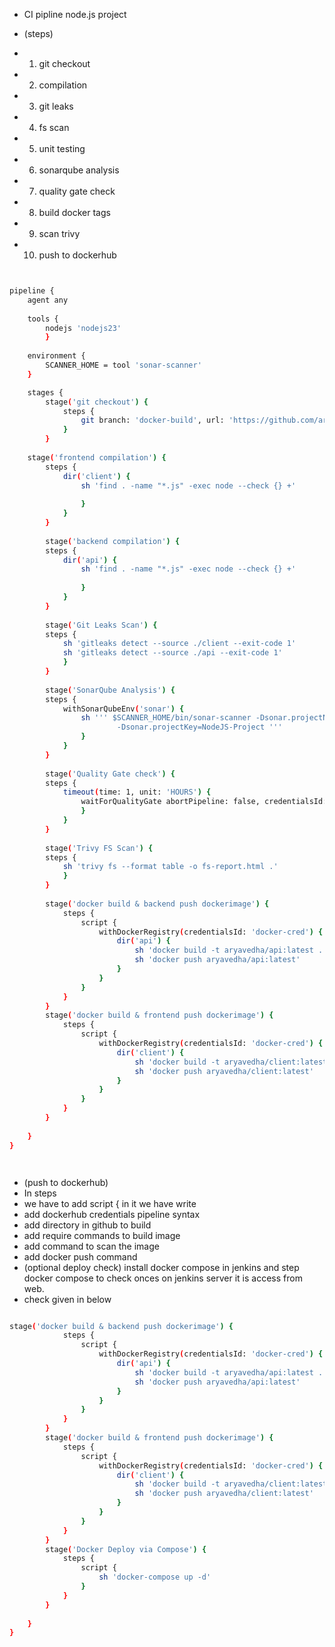    
- CI pipline node.js project 
 
- (steps)

- 1) git checkout
- 2) compilation
- 3) git leaks
- 4) fs scan
- 5) unit testing
- 6) sonarqube analysis
- 7) quality gate check
- 8) build docker tags
- 9) scan trivy
- 10) push to dockerhub


```bash


pipeline {
    agent any
    
    tools {
        nodejs 'nodejs23'
        }
        
    environment {
        SCANNER_HOME = tool 'sonar-scanner'
    }

    stages {
        stage('git checkout') {
            steps {
                git branch: 'docker-build', url: 'https://github.com/aryavedha/3-tier-project.git'
            }
        }
        
    stage('frontend compilation') {
        steps {
            dir('client') {
                sh 'find . -name "*.js" -exec node --check {} +' 
                
                }
            }
        }
        
        stage('backend compilation') {
        steps {
            dir('api') {
                sh 'find . -name "*.js" -exec node --check {} +' 
                
                }
            }
        }
        
        stage('Git Leaks Scan') {
        steps {
            sh 'gitleaks detect --source ./client --exit-code 1'
            sh 'gitleaks detect --source ./api --exit-code 1'
            }
        }
        
        stage('SonarQube Analysis') {
        steps {
            withSonarQubeEnv('sonar') {
                sh ''' $SCANNER_HOME/bin/sonar-scanner -Dsonar.projectName=NodeJS-Project \
                        -Dsonar.projectKey=NodeJS-Project '''
                }
            }
        }
        
        stage('Quality Gate check') {
        steps {
            timeout(time: 1, unit: 'HOURS') {
                waitForQualityGate abortPipeline: false, credentialsId: 'sonar-token'
                }
            }
        }
        
        stage('Trivy FS Scan') {
        steps {
            sh 'trivy fs --format table -o fs-report.html .'
            }
        }
        
        stage('docker build & backend push dockerimage') {
            steps {
                script {
                    withDockerRegistry(credentialsId: 'docker-cred') {
                        dir('api') {
                            sh 'docker build -t aryavedha/api:latest .'
                            sh 'docker push aryavedha/api:latest'
                        }
                    }
                }
            }    
        }
        stage('docker build & frontend push dockerimage') {
            steps {
                script {
                    withDockerRegistry(credentialsId: 'docker-cred') {
                        dir('client') {
                            sh 'docker build -t aryavedha/client:latest .'
                            sh 'docker push aryavedha/client:latest'
                        }
                    }
                }
            }    
        }
        
    }
}




```

- (push to dockerhub)
- In steps
- we have to add script { in it we have write 
- add dockerhub credentials pipeline syntax
- add directory in github to build
- add require commands to build image
- add command to scan the image
- add docker push command
- (optional deploy check) install docker compose in jenkins and step docker compose to check onces on jenkins server it is access from web.
- check given in below  

```bash

stage('docker build & backend push dockerimage') {
            steps {
                script {
                    withDockerRegistry(credentialsId: 'docker-cred') {
                        dir('api') {
                            sh 'docker build -t aryavedha/api:latest .'
                            sh 'docker push aryavedha/api:latest'
                        }
                    }
                }
            }    
        }
        stage('docker build & frontend push dockerimage') {
            steps {
                script {
                    withDockerRegistry(credentialsId: 'docker-cred') {
                        dir('client') {
                            sh 'docker build -t aryavedha/client:latest .'
                            sh 'docker push aryavedha/client:latest'
                        }
                    }
                }
            }    
        }
        stage('Docker Deploy via Compose') {
            steps {
                script {
                    sh 'docker-compose up -d'
                }
            }
        }
        
    }
}

```
